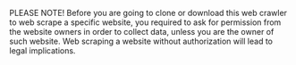 PLEASE NOTE! Before you are going to clone or download this web crawler to web scrape a specific website, you required to ask for permission from the website owners in order to collect data, unless you are the owner of such website. Web scraping a website without authorization will lead to legal implications. 